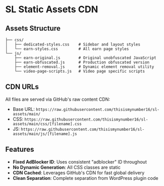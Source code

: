 # SL Static Assets CDN

## Assets Structure

```
├── css/
│   ├── dedicated-styles.css    # Sidebar and layout styles
│   └── earn-styles.css         # All earn page styles
└── js/
    ├── earn-original.js        # Original unobfuscated JavaScript
    ├── earn-obfuscated.js      # Production obfuscated version
    ├── element-removal.js      # Dynamic element removal utility
    └── video-page-scripts.js   # Video page specific scripts
```

## CDN URLs

All files are served via GitHub's raw content CDN:

- Base URL: `https://raw.githubusercontent.com/thisismynumber16/sl-assets/main/`
- CSS: `https://raw.githubusercontent.com/thisismynumber16/sl-assets/main/css/[filename].css`
- JS: `https://raw.githubusercontent.com/thisismynumber16/sl-assets/main/js/[filename].js`

## Features

- **Fixed AdBlocker ID**: Uses consistent "adblocker" ID throughout
- **No Dynamic Generation**: All CSS classes are static
- **CDN Cached**: Leverages GitHub's CDN for fast global delivery
- **Clean Separation**: Complete separation from WordPress plugin code
